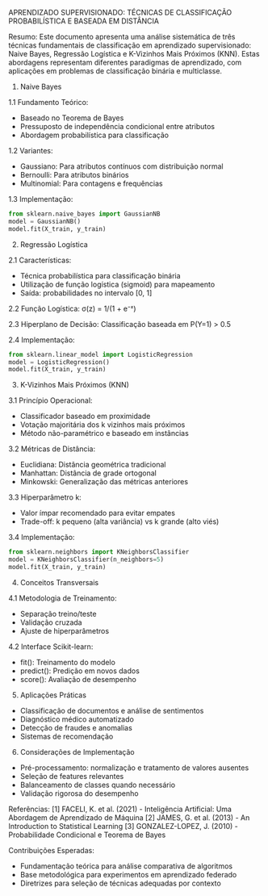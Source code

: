APRENDIZADO SUPERVISIONADO: TÉCNICAS DE CLASSIFICAÇÃO PROBABILÍSTICA E BASEADA EM DISTÂNCIA

Resumo:
Este documento apresenta uma análise sistemática de três técnicas fundamentais de classificação em aprendizado supervisionado: Naive Bayes, Regressão Logística e K-Vizinhos Mais Próximos (KNN). Estas abordagens representam diferentes paradigmas de aprendizado, com aplicações em problemas de classificação binária e multiclasse.

1. Naive Bayes

1.1 Fundamento Teórico:
- Baseado no Teorema de Bayes
- Pressuposto de independência condicional entre atributos
- Abordagem probabilística para classificação

1.2 Variantes:
- Gaussiano: Para atributos contínuos com distribuição normal
- Bernoulli: Para atributos binários
- Multinomial: Para contagens e frequências

1.3 Implementação:
```python
from sklearn.naive_bayes import GaussianNB
model = GaussianNB()
model.fit(X_train, y_train)
```

2. Regressão Logística

2.1 Características:
- Técnica probabilística para classificação binária
- Utilização de função logística (sigmoid) para mapeamento
- Saída: probabilidades no intervalo [0, 1]

2.2 Função Logística:
σ(z) = 1/(1 + e⁻ᶻ)

2.3 Hiperplano de Decisão:
Classificação baseada em P(Y=1) > 0.5

2.4 Implementação:
```python
from sklearn.linear_model import LogisticRegression
model = LogisticRegression()
model.fit(X_train, y_train)
```

3. K-Vizinhos Mais Próximos (KNN)

3.1 Princípio Operacional:
- Classificador baseado em proximidade
- Votação majoritária dos k vizinhos mais próximos
- Método não-paramétrico e baseado em instâncias

3.2 Métricas de Distância:
- Euclidiana: Distância geométrica tradicional
- Manhattan: Distância de grade ortogonal
- Minkowski: Generalização das métricas anteriores

3.3 Hiperparâmetro k:
- Valor ímpar recomendado para evitar empates
- Trade-off: k pequeno (alta variância) vs k grande (alto viés)

3.4 Implementação:
```python
from sklearn.neighbors import KNeighborsClassifier
model = KNeighborsClassifier(n_neighbors=5)
model.fit(X_train, y_train)
```

4. Conceitos Transversais

4.1 Metodologia de Treinamento:
- Separação treino/teste
- Validação cruzada
- Ajuste de hiperparâmetros

4.2 Interface Scikit-learn:
- fit(): Treinamento do modelo
- predict(): Predição em novos dados
- score(): Avaliação de desempenho

5. Aplicações Práticas
- Classificação de documentos e análise de sentimentos
- Diagnóstico médico automatizado
- Detecção de fraudes e anomalias
- Sistemas de recomendação

6. Considerações de Implementação
- Pré-processamento: normalização e tratamento de valores ausentes
- Seleção de features relevantes
- Balanceamento de classes quando necessário
- Validação rigorosa do desempenho

Referências:
[1] FACELI, K. et al. (2021) - Inteligência Artificial: Uma Abordagem de Aprendizado de Máquina
[2] JAMES, G. et al. (2013) - An Introduction to Statistical Learning
[3] GONZALEZ-LOPEZ, J. (2010) - Probabilidade Condicional e Teorema de Bayes

Contribuições Esperadas:
- Fundamentação teórica para análise comparativa de algoritmos
- Base metodológica para experimentos em aprendizado federado
- Diretrizes para seleção de técnicas adequadas por contexto